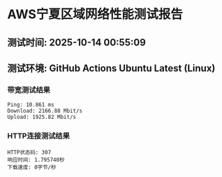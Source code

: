 # AWS宁夏区域网络性能测试报告
## 测试时间: 2025-10-14 00:55:09
## 测试环境: GitHub Actions Ubuntu Latest (Linux)

### 带宽测试结果
```
Ping: 10.861 ms
Download: 2166.88 Mbit/s
Upload: 1925.82 Mbit/s
```

### HTTP连接测试结果
```
HTTP状态码: 307
响应时间: 1.795740秒
下载速度: 0字节/秒
```

